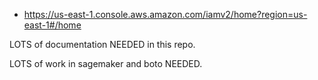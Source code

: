 - https://us-east-1.console.aws.amazon.com/iamv2/home?region=us-east-1#/home

LOTS of documentation NEEDED in this repo. 

LOTS of work in sagemaker and boto NEEDED. 
